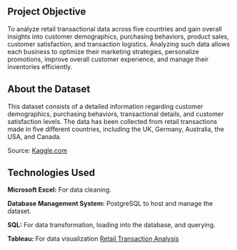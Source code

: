 ## Project Objective

To analyze retail transactional data across five countries and gain overall insights into customer demographics, purchasing behaviors, product sales, customer satisfaction, and transaction logistics. Analyzing such data allows each business to optimize their marketing strategies, personalize promotions, improve overall customer experience, and manage their inventories efficiently.

## About the Dataset

This dataset consists of a detailed information regarding customer demographics, purchasing behaviors, transactional details, and customer satisfaction levels. The data has been collected from retail transactions made in five different countries, including the UK, Germany, Australia, the USA, and Canada.  

Source: [Kaggle.com](https://www.kaggle.com/datasets/bhavikjikadara/retail-transactional-dataset)

## Technologies Used
**Microsoft Excel:** For data cleaning.

**Database Management System:** PostgreSQL to host and manage the dataset. 

**SQL:** For data transformation, loading into the database, and querying.

**Tableau:** For data visualization [Retail Transaction Analysis](https://public.tableau.com/views/retail_analysis_17227659849070/1CustomerDemographics?:language=en-US&publish=yes&:sid=&:redirect=auth&:display_count=n&:origin=viz_share_link)
